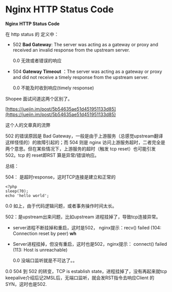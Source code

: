 # Nginx HTTP Status Code

**Nginx HTTP Status Code**

在 http status 的 定义中：

* 502 **Bad Gateway**: The server was acting as a gateway or proxy and received an invalid response from the upstream server.

  0.0 无效或者错误的响应

* 504 **Gateway Timeout** ：The server was acting as a gateway or proxy and did not receive a timely response from the upstream server.

  0.0 不能及时收到响应\(timely response\)

Shopee 面试问道这两个区别了。

[https://juejin.im/post/5b54635ae51d451951133d85](https://juejin.im/post/5b54635ae51d451951133d85)

这个人的文章真的流弊

502 的错误原因是 Bad Gateway，一般是由于上游服务（总感觉upstream翻译这样怪怪的）的故障引起的；而 504 则是 nginx 访问上游服务超时，二者完全是两个意思。但在某些情况下，上游服务的超时（触发 tcp reset）也可能引发 502。tcp 的 reset即RST 算是异常/错误响应。

总结：

504： 是超时response，这时TCP连接是建立和正常的

```text
<?php
sleep(70);
echo 'hello world';
```

0.0 如上，由于代码逻辑问题，或者事务操作时间太长。

502：是upstream出来问题，比如upstream 进程挂掉了，导致tcp连接异常。

* server进程不断挂掉和重启，这时是502， nginx提示：recv\(\) failed \(104: Connection reset by peer\) **wh**
* Server进程挂掉，但没有重启，这时也是502，nginx提示： connect\(\) failed \(113: Host is unreachable\)

  0.0 没端口监听就是不可达了。。

0.0 504 到 502 的转变，TCP is establish state，进程挂掉了，没有再起来就tcp keepalive介绍后记2MSL后，无端口监听，就会发RST指令去响应Client 的 SYN，这时也是502.

